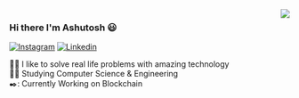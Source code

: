 <img align="right" src="https://github-readme-stats.vercel.app/api?username=waytoashutosh&hide_border=true&hide_rank=false&show_icons=true&title_color=606060&text_color=606060&bg_color=00000000">



### Hi there I'm Ashutosh 😃

[![Instagram](https://img.shields.io/badge/Instagram-E4405F?style=for-the-badge&logo=instagram&logoColor=white)](https://www.instagram.com/waytoashutosh/)
[![Linkedin](https://img.shields.io/badge/LinkedIn-0077B5?style=for-the-badge&logo=linkedin&logoColor=white)](https://www.linkedin.com/in/ashutosh-kr/)

👨‍💻 I like to solve real life problems with amazing technology <br>
👨‍🎓 Studying Computer Science & Engineering <br>
✒️: Currently Working on Blockchain <br> <br>
